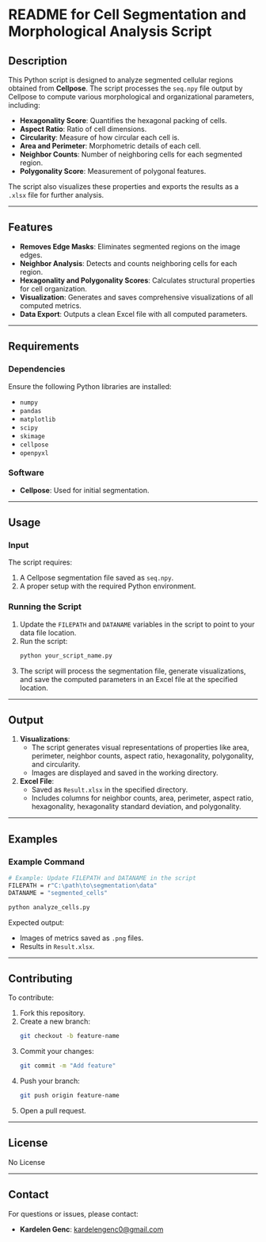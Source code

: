 # README for Cell Segmentation and Morphological Analysis Script

## Description

This Python script is designed to analyze segmented cellular regions obtained from **Cellpose**. The script processes the `seq.npy` file output by Cellpose to compute various morphological and organizational parameters, including:

- **Hexagonality Score**: Quantifies the hexagonal packing of cells.
- **Aspect Ratio**: Ratio of cell dimensions.
- **Circularity**: Measure of how circular each cell is.
- **Area and Perimeter**: Morphometric details of each cell.
- **Neighbor Counts**: Number of neighboring cells for each segmented region.
- **Polygonality Score**: Measurement of polygonal features.

The script also visualizes these properties and exports the results as a `.xlsx` file for further analysis.

---

## Features

- **Removes Edge Masks**: Eliminates segmented regions on the image edges.
- **Neighbor Analysis**: Detects and counts neighboring cells for each region.
- **Hexagonality and Polygonality Scores**: Calculates structural properties for cell organization.
- **Visualization**: Generates and saves comprehensive visualizations of all computed metrics.
- **Data Export**: Outputs a clean Excel file with all computed parameters.

---

## Requirements

### Dependencies
Ensure the following Python libraries are installed:

- `numpy`
- `pandas`
- `matplotlib`
- `scipy`
- `skimage`
- `cellpose`
- `openpyxl`

### Software
- **Cellpose**: Used for initial segmentation.

---

## Usage

### Input
The script requires:
1. A Cellpose segmentation file saved as `seq.npy`.
2. A proper setup with the required Python environment.

### Running the Script
1. Update the `FILEPATH` and `DATANAME` variables in the script to point to your data file location.
2. Run the script:
   ```bash
   python your_script_name.py
   ```
3. The script will process the segmentation file, generate visualizations, and save the computed parameters in an Excel file at the specified location.

---

## Output

1. **Visualizations**:
   - The script generates visual representations of properties like area, perimeter, neighbor counts, aspect ratio, hexagonality, polygonality, and circularity.
   - Images are displayed and saved in the working directory.
2. **Excel File**:
   - Saved as `Result.xlsx` in the specified directory.
   - Includes columns for neighbor counts, area, perimeter, aspect ratio, hexagonality, hexagonality standard deviation, and polygonality.

---

## Examples

### Example Command
```bash
# Example: Update FILEPATH and DATANAME in the script
FILEPATH = r"C:\path\to\segmentation\data"
DATANAME = "segmented_cells"

python analyze_cells.py
```

Expected output:
- Images of metrics saved as `.png` files.
- Results in `Result.xlsx`.

---

## Contributing

To contribute:
1. Fork this repository.
2. Create a new branch:
   ```bash
   git checkout -b feature-name
   ```
3. Commit your changes:
   ```bash
   git commit -m "Add feature"
   ```
4. Push your branch:
   ```bash
   git push origin feature-name
   ```
5. Open a pull request.

---

## License

No License

---

## Contact

For questions or issues, please contact:
- **Kardelen Genc**: kardelengenc0@gmail.com
